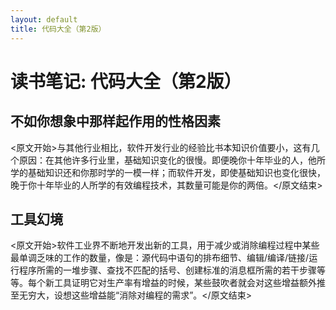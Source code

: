 ```yaml
---
layout: default
title: 代码大全（第2版）
---
```


# 读书笔记: 代码大全（第2版）


## 不如你想象中那样起作用的性格因素

<原文开始>与其他行业相比，软件开发行业的经验比书本知识价值要小，这有几个原因：在其他许多行业里，基础知识变化的很慢。即便晚你十年毕业的人，他所学的基础知识还和你那时学的一模一样；而软件开发，即使基础知识也变化很快，晚于你十年毕业的人所学的有效编程技术，其数量可能是你的两倍。</原文结束>
## 工具幻境

<原文开始>软件工业界不断地开发出新的工具，用于减少或消除编程过程中某些最单调乏味的工作的数量，像是：源代码中语句的排布细节、编辑/编译/链接/运行程序所需的一堆步骤、查找不匹配的括号、创建标准的消息框所需的若干步骤等等。每个新工具证明它对生产率有增益的时候，某些鼓吹者就会对这些增益额外推至无穷大，设想这些增益能“消除对编程的需求”。</原文结束>